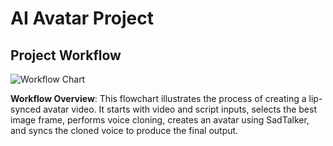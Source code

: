 # AI Avatar Project
## Project Workflow

![Workflow Chart](images/workflow_chart.png)

**Workflow Overview**: This flowchart illustrates the process of creating a lip-synced avatar video. It starts with video and script inputs, selects the best image frame, performs voice cloning, creates an avatar using SadTalker, and syncs the cloned voice to produce the final output.
